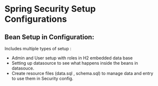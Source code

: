 # Spring Security Setup Configurations

## Bean Setup in Configuration:

Includes multiple types of setup :
- Admin and User setup with roles in H2 embedded data base
- Setting up datasource to see what happens inside the beans in datasouce.
- Create resource files (data.sql , schema.sql) to manage data and entry to use them 
in Security config.
 